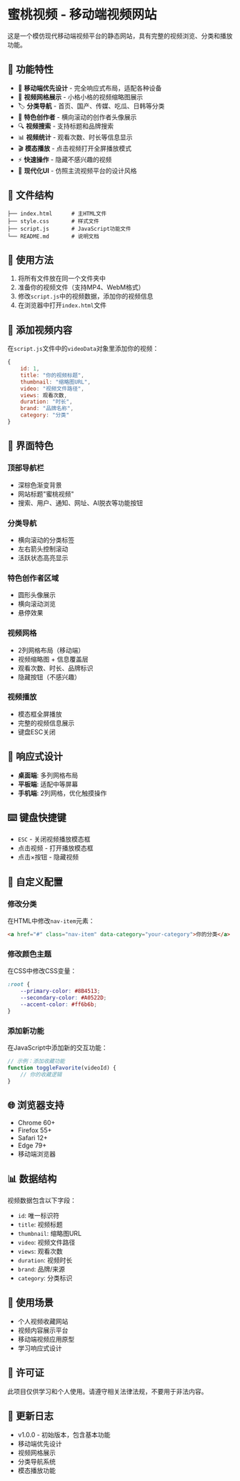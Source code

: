 # 蜜桃视频 - 移动端视频网站

这是一个模仿现代移动端视频平台的静态网站，具有完整的视频浏览、分类和播放功能。

## 🎯 功能特性

- 📱 **移动端优先设计** - 完全响应式布局，适配各种设备
- 🎥 **视频网格展示** - 小格小格的视频缩略图展示
- 🏷️ **分类导航** - 首页、国产、传媒、吃瓜、日韩等分类
- 👥 **特色创作者** - 横向滚动的创作者头像展示
- 🔍 **视频搜索** - 支持标题和品牌搜索
- 📊 **视频统计** - 观看次数、时长等信息显示
- 🎬 **模态播放** - 点击视频打开全屏播放模式
- ⚡ **快速操作** - 隐藏不感兴趣的视频
- 🎨 **现代化UI** - 仿照主流视频平台的设计风格

## 📁 文件结构

```
├── index.html      # 主HTML文件
├── style.css       # 样式文件
├── script.js       # JavaScript功能文件
└── README.md       # 说明文档
```

## 🚀 使用方法

1. 将所有文件放在同一个文件夹中
2. 准备你的视频文件（支持MP4、WebM格式）
3. 修改`script.js`中的视频数据，添加你的视频信息
4. 在浏览器中打开`index.html`文件

## 📝 添加视频内容

在`script.js`文件中的`videoData`对象里添加你的视频：

```javascript
{
    id: 1,
    title: "你的视频标题",
    thumbnail: "缩略图URL",
    video: "视频文件路径",
    views: 观看次数,
    duration: "时长",
    brand: "品牌名称",
    category: "分类"
}
```

## 🎨 界面特色

### 顶部导航栏
- 深棕色渐变背景
- 网站标题"蜜桃视频"
- 搜索、用户、通知、网址、AI脱衣等功能按钮

### 分类导航
- 横向滚动的分类标签
- 左右箭头控制滚动
- 活跃状态高亮显示

### 特色创作者区域
- 圆形头像展示
- 横向滚动浏览
- 悬停效果

### 视频网格
- 2列网格布局（移动端）
- 视频缩略图 + 信息覆盖层
- 观看次数、时长、品牌标识
- 隐藏按钮（不感兴趣）

### 视频播放
- 模态框全屏播放
- 完整的视频信息展示
- 键盘ESC关闭

## 📱 响应式设计

- **桌面端**: 多列网格布局
- **平板端**: 适配中等屏幕
- **手机端**: 2列网格，优化触摸操作

## ⌨️ 键盘快捷键

- `ESC` - 关闭视频播放模态框
- 点击视频 - 打开播放模态框
- 点击×按钮 - 隐藏视频

## 🔧 自定义配置

### 修改分类
在HTML中修改`nav-item`元素：

```html
<a href="#" class="nav-item" data-category="your-category">你的分类</a>
```

### 修改颜色主题
在CSS中修改CSS变量：

```css
:root {
    --primary-color: #8B4513;
    --secondary-color: #A0522D;
    --accent-color: #ff6b6b;
}
```

### 添加新功能
在JavaScript中添加新的交互功能：

```javascript
// 示例：添加收藏功能
function toggleFavorite(videoId) {
    // 你的收藏逻辑
}
```

## 🌐 浏览器支持

- Chrome 60+
- Firefox 55+
- Safari 12+
- Edge 79+
- 移动端浏览器

## 📊 数据结构

视频数据包含以下字段：
- `id`: 唯一标识符
- `title`: 视频标题
- `thumbnail`: 缩略图URL
- `video`: 视频文件路径
- `views`: 观看次数
- `duration`: 视频时长
- `brand`: 品牌/来源
- `category`: 分类标识

## 🎯 使用场景

- 个人视频收藏网站
- 视频内容展示平台
- 移动端视频应用原型
- 学习响应式设计

## 📄 许可证

此项目仅供学习和个人使用。请遵守相关法律法规，不要用于非法内容。

## 🔄 更新日志

- v1.0.0 - 初始版本，包含基本功能
- 移动端优先设计
- 视频网格展示
- 分类导航系统
- 模态播放功能
